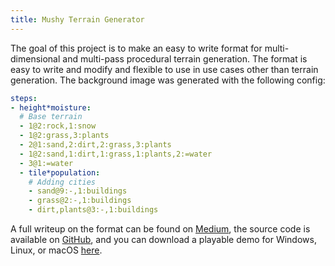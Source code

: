 ```yaml
---
title: Mushy Terrain Generator
---
```


The goal of this project is to make an easy to write format for multi-dimensional and multi-pass procedural terrain generation. The format is easy to write and modify and flexible to use in use cases other than terrain generation. The background image was generated with the following config:

```yaml
steps:
- height*moisture:
  # Base terrain
  - 1@2:rock,1:snow
  - 1@2:grass,3:plants
  - 2@1:sand,2:dirt,2:grass,3:plants
  - 1@2:sand,1:dirt,1:grass,1:plants,2:=water
  - 3@1:=water
  - tile*population:
    # Adding cities
    - sand@9:-,1:buildings
    - grass@2:-,1:buildings
    - dirt,plants@3:-,1:buildings
```

 A full writeup on the format can be found on [Medium](https://medium.com/@gammagames/mushy-terrain-478a7aeb4c12), the source code is available on [GitHub](https://github.com/GammaGames/mushy-terrain/blob/master/assets/scripts/tilegen.gd), and you can download a playable demo for Windows, Linux, or macOS [here](/mushy-terrain/download).
